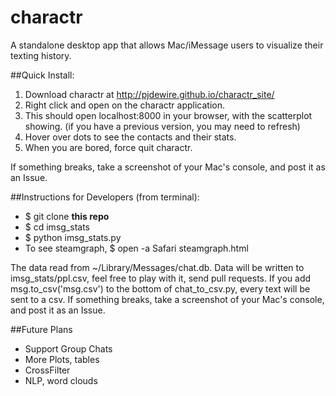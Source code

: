 # charactr
A standalone desktop app that allows Mac/iMessage users to visualize their
texting history.

##Quick Install:
1. Download charactr at http://pjdewire.github.io/charactr_site/
2. Right click and open on the charactr application.
3. This should open localhost:8000 in your browser, with the scatterplot
   showing. (if you have a previous version, you may need to refresh)
4. Hover over dots to see the contacts and their stats.
5. When you are bored, force quit charactr.

If something breaks, take a screenshot of your Mac's console, and post it as an
Issue.

##Instructions for Developers (from terminal):
- $ git clone **this repo**
- $ cd imsg_stats
- $ python imsg_stats.py
- To see steamgraph, $ open -a Safari steamgraph.html

The data read from ~/Library/Messages/chat.db.
Data will be written to imsg_stats/ppl.csv, feel free to play
with it, send pull requests. If you add msg.to_csv('msg.csv') to the bottom of chat_to_csv.py, every text will be sent to a csv. If something breaks, take a screenshot of your Mac's console, and post it as an Issue.

##Future Plans

- Support Group Chats
- More Plots, tables
- CrossFilter
- NLP, word clouds
